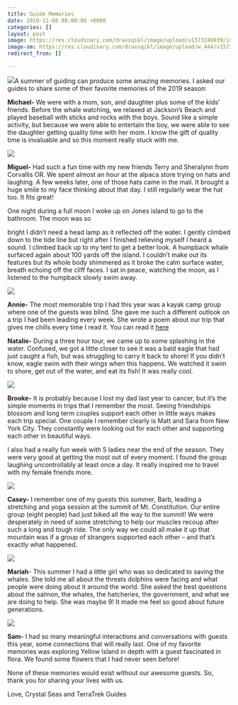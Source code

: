 ```yaml
---
title: Guide Memories
date: 2019-11-08 08:00:00 +0000
categories: []
layout: post
image: https://res.cloudinary.com/draxsqikl/image/upload/v1573246039/image2_scgq5c.jpg
image-sm: https://res.cloudinary.com/draxsqikl/image/upload/w_444/v1573246039/image2_scgq5c.jpg
redirect_from: []

---
```

![](https://res.cloudinary.com/draxsqikl/image/upload/v1573246039/image1_afuk93.jpg)A summer of guiding can produce some amazing memories. I asked our guides to share some of their favorite memories of the 2019 season:

**Michael-** We were with a mom, son, and daughter plus some of the kids’ friends. Before the whale watching, we relaxed at Jackson’s Beach and played baseball with sticks and rocks with the boys. Sound like a simple activity, but because we were able to entertain the boy, we were able to see the daughter getting quality time with her mom. I know the gift of quality time is invaluable and so this moment really stuck with me.

![](https://res.cloudinary.com/draxsqikl/image/upload/v1573246038/image4_l15skb.jpg)

**Miguel-** Had such a fun time with my new friends Terry and Sheralynn from Corvallis OR. We spent almost an hour at the alpaca store trying on hats and laughing. A few weeks later, one of those hats came in the mail. It brought a huge smile to my face thinking about that day. I still regularly wear the hat too. It fits great!

One night during a full moon I woke up on Jones island to go to the bathroom. The moon was so

bright I didn’t need a head lamp as it reflected off the water. I gently climbed down to the tide line but right after I finished relieving myself I heard a sound. I climbed back up to my tent to get a better look. A humpback whale surfaced again about 100 yards off the island. I couldn’t make out its features but its whole body shimmered as it broke the calm surface water, breath echoing off the cliff faces. I sat in peace, watching the moon, as I listened to the humpback slowly swim away. 

![](https://res.cloudinary.com/draxsqikl/image/upload/v1573246039/image5_ligamr.jpg)

**Annie-** The most memorable trip I had this year was a kayak camp group where one of the guests was blind. She gave me such a different outlook on a trip I had been leading every week. She wrote a poem about our trip that gives me chills every time I read it. You can read it [here](https://www.crystalseas.com/guide/)

**Natalie-** During a three hour tour, we came up to some splashing in the water. Confused, we got a little closer to see it was a bald eagle that had just caught a fish, but was struggling to carry it back to shore! If you didn’t know, eagle swim with their wings when this happens. We watched it swim to shore, get out of the water, and eat its fish! It was really cool.

![](https://res.cloudinary.com/draxsqikl/image/upload/c_scale,w_1000/v1573246038/image3_qvyzmn.jpg)

**Brooke-** It is probably because I lost my dad last year to cancer, but it’s the simple moments in trips that I remember the most. Seeing friendships blossom and long term couples support each other in little ways makes each trip special. One couple I remember clearly is Matt and Sara from New York City. They constantly were looking out for each other and supporting each other in beautiful ways.

I also had a really fun week with 5 ladies near the end of the season. They were very good at getting the most out of every moment. I found the group laughing uncontrollably at least once a day. It really inspired me to travel with my female friends more.

![](https://res.cloudinary.com/draxsqikl/image/upload/c_scale,w_1000/v1573246531/2019-11-08_12-55-16_1_mdl8g0.jpg)

**Casey-** I remember one of my guests this summer, Barb, leading a stretching and yoga session at the summit of Mt. Constitution. Our entire group (eight people) had just biked all the way to the summit! We were desperately in need of some stretching to help our muscles recoup after such a long and tough ride. The only way we could all make it up that mountain was if a group of strangers supported each other – and that’s exactly what happened.

![](https://res.cloudinary.com/draxsqikl/image/upload/v1573246039/image2_scgq5c.jpg)

**Mariah**- This summer I had a little girl who was so dedicated to saving the whales. She told me all about the threats dolphins were facing and what people were doing about it around the world. She asked the best questions about the salmon, the whales, the hatcheries, the government, and what we are doing to help. She was maybe 9! It made me feel so good about future generations.

![](https://res.cloudinary.com/draxsqikl/image/upload/v1573246038/image6_bdyyoc.jpg)

**Sam-** I had so many meaningful interactions and conversations with guests this year, some connections that will really last. One of my favorite memories was exploring Yellow Island in depth with a guest fascinated in flora. We found some flowers that I had never seen before!

None of these memories would exist without our awesome guests. So, thank you for sharing your lives with us.

Love, Crystal Seas and TerraTrek Guides